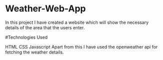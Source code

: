 # Weather-Web-App

In this project I have created a website which will show the necessary details of the area that the users enter.

#Technologies Used

HTML
CSS
Javascript
Apart from this I have used the openweather api for fetching the weather details.
